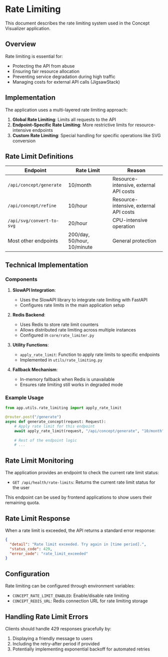 # Rate Limiting

This document describes the rate limiting system used in the Concept Visualizer application.

## Overview

Rate limiting is essential for:
- Protecting the API from abuse
- Ensuring fair resource allocation
- Preventing service degradation during high traffic
- Managing costs for external API calls (JigsawStack)

## Implementation

The application uses a multi-layered rate limiting approach:

1. **Global Rate Limiting**: Limits all requests to the API
2. **Endpoint-Specific Rate Limiting**: More restrictive limits for resource-intensive endpoints
3. **Custom Rate Limiting**: Special handling for specific operations like SVG conversion

## Rate Limit Definitions

| Endpoint | Rate Limit | Reason |
|----------|------------|--------|
| `/api/concept/generate` | 10/month | Resource-intensive, external API costs |
| `/api/concept/refine` | 10/hour | Resource-intensive, external API costs |
| `/api/svg/convert-to-svg` | 20/hour | CPU-intensive operation |
| Most other endpoints | 200/day, 50/hour, 10/minute | General protection |

## Technical Implementation

### Components

1. **SlowAPI Integration**:
   - Uses the SlowAPI library to integrate rate limiting with FastAPI
   - Configures rate limits in the main application setup

2. **Redis Backend**:
   - Uses Redis to store rate limit counters
   - Allows distributed rate limiting across multiple instances
   - Configured in `core/rate_limiter.py`

3. **Utility Functions**:
   - `apply_rate_limit`: Function to apply rate limits to specific endpoints
   - Implemented in `utils/rate_limiting.py`

4. **Fallback Mechanism**:
   - In-memory fallback when Redis is unavailable
   - Ensures rate limiting still works in degraded mode

### Example Usage

```python
from app.utils.rate_limiting import apply_rate_limit

@router.post("/generate")
async def generate_concept(request: Request):
    # Apply rate limit for this endpoint
    await apply_rate_limit(request, "/api/concept/generate", "10/month", "month")
    
    # Rest of the endpoint logic
    # ...
```

## Rate Limit Monitoring

The application provides an endpoint to check the current rate limit status:

- `GET /api/health/rate-limits`: Returns the current rate limit status for the user

This endpoint can be used by frontend applications to show users their remaining quota.

## Rate Limit Response

When a rate limit is exceeded, the API returns a standard error response:

```json
{
  "detail": "Rate limit exceeded. Try again in [time period].",
  "status_code": 429,
  "error_code": "rate_limit_exceeded"
}
```

## Configuration

Rate limiting can be configured through environment variables:

- `CONCEPT_RATE_LIMIT_ENABLED`: Enable/disable rate limiting
- `CONCEPT_REDIS_URL`: Redis connection URL for rate limiting storage

## Handling Rate Limit Errors

Clients should handle 429 responses gracefully by:
1. Displaying a friendly message to users
2. Including the retry-after period if provided
3. Potentially implementing exponential backoff for automated retries 